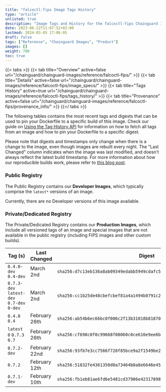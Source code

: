 ```yaml
---
title: "falcoctl-fips Image Tags History"
type: "article"
unlisted: true
description: "Image Tags and History for the falcoctl-fips Chainguard Image"
date: 2023-06-22T11:07:52+02:00
lastmod: 2024-03-05 17:06:05
draft: false
tags: ["Reference", "Chainguard Images", "Product"]
images: []
weight: 700
toc: true
---
```


{{< tabs >}}
{{< tab title="Overview" active=false url="/chainguard/chainguard-images/reference/falcoctl-fips/" >}}
{{< tab title="Details" active=false url="/chainguard/chainguard-images/reference/falcoctl-fips/image_specs/" >}}
{{< tab title="Tags History" active=true url="/chainguard/chainguard-images/reference/falcoctl-fips/tags_history/" >}}
{{< tab title="Provenance" active=false url="/chainguard/chainguard-images/reference/falcoctl-fips/provenance_info/" >}}
{{</ tabs >}}

The following tables contains the most recent tags and digests that can be used to pin your Dockerfile to a specific build of this image. Check our guide on [Using the Tag History API](/chainguard/chainguard-images/using-the-tag-history-api/) for information on how to fetch all tags from an image and how to pin your Dockerfile to a specific digest.

Please note that digests and timestamps only change when there is a change to the image, even though images are rebuilt every night. The "Last Changed" column indicates when the image was last modified, and doesn't always reflect the latest build timestamp. For more information about how our reproducible builds work, please refer to [this blog post](https://www.chainguard.dev/unchained/reproducing-chainguards-reproducible-image-builds).

### Public Registry
The Public Registry contains our **Developer Images**, which typically comprise the `latest*` versions of an image.

Currently, there are no Developer versions of this image available.

### Private/Dedicated Registry
The Private/Dedicated Registry contains our **Production Images**, which include all versioned tags of an image and special images that are not available in the public registry (including FIPS images and other custom builds).

| Tag (s)                                     | Last Changed  | Digest                                                                    |
|---------------------------------------------|---------------|---------------------------------------------------------------------------|
|  `0.4.0-dev` `0.4-dev`                      | March 2nd     | `sha256:d7c13eb136a8ab09349edabb5949cdafc553191fc61374eb266be574ef5fb4e8` |
|  `0.7.3-dev` `latest-dev` `0.7-dev` `0-dev` | March 2nd     | `sha256:cc1b25de48cbefcbef81a4a1494b0791c2b2d961680806ecdc84d294cbcd9f23` |
|  `0.4.0` `0.4`                              | February 26th | `sha256:ab54b6ec66bc0f006c2f13b31018b818703591ec56401d5a2335be418c665fc3` |
|  `latest` `0` `0.7.3` `0.7`                 | February 26th | `sha256:cf698c0f0c99668f08060c0ce610e9ee6bf338ee390c947a06557fb5aa20dfcf` |
|  `0.7.2-dev`                                | February 22nd | `sha256:93fb7e3cc7566f720f85bce9a2f1549be2a9af6e08bca30d820513fa66da784e` |
|  `0.7.2`                                    | February 12th | `sha256:51832fe4361350d0a73464b0a8e6646e45ebf0c7f220296b0171f9c4169e0074` |
|  `0.7.1-dev`                                | February 10th | `sha256:fb1eb81ae6fd6e5481cd37906e423178985457b3bb0998daa69e0a1e4321bb29` |


